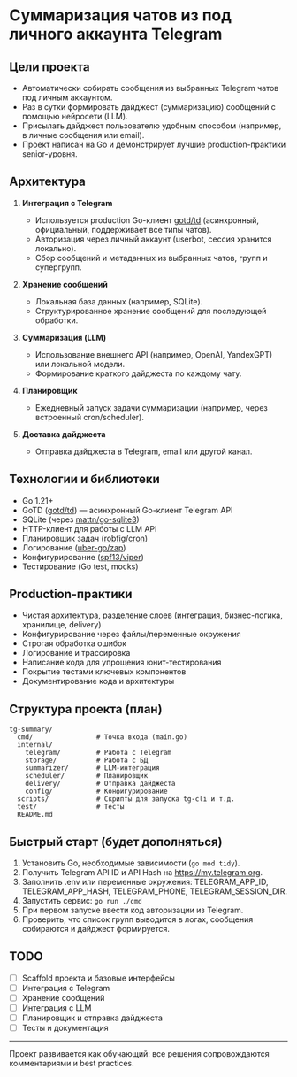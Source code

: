 # Суммаризация чатов из под личного аккаунта Telegram

## Цели проекта

- Автоматически собирать сообщения из выбранных Telegram чатов под личным аккаунтом.
- Раз в сутки формировать дайджест (суммаризацию) сообщений с помощью нейросети (LLM).
- Присылать дайджест пользователю удобным способом (например, в личные сообщения или email).
- Проект написан на Go и демонстрирует лучшие production-практики senior-уровня.

## Архитектура

1. **Интеграция с Telegram**
   - Используется production Go-клиент [gotd/td](https://github.com/gotd/td) (асинхронный, официальный, поддерживает все типы чатов).
   - Авторизация через личный аккаунт (userbot, сессия хранится локально).
   - Сбор сообщений и метаданных из выбранных чатов, групп и супергрупп.

2. **Хранение сообщений**
   - Локальная база данных (например, SQLite).
   - Структурированное хранение сообщений для последующей обработки.

3. **Суммаризация (LLM)**
   - Использование внешнего API (например, OpenAI, YandexGPT) или локальной модели.
   - Формирование краткого дайджеста по каждому чату.

4. **Планировщик**
   - Ежедневный запуск задачи суммаризации (например, через встроенный cron/scheduler).

5. **Доставка дайджеста**
   - Отправка дайджеста в Telegram, email или другой канал.

## Технологии и библиотеки

- Go 1.21+
- GoTD ([gotd/td](https://github.com/gotd/td)) — асинхронный Go-клиент Telegram API
- SQLite (через [mattn/go-sqlite3](https://github.com/mattn/go-sqlite3))
- HTTP-клиент для работы с LLM API
- Планировщик задач ([robfig/cron](https://github.com/robfig/cron))
- Логирование ([uber-go/zap](https://github.com/uber-go/zap))
- Конфигурирование ([spf13/viper](https://github.com/spf13/viper))
- Тестирование (Go test, mocks)

## Production-практики

- Чистая архитектура, разделение слоев (интеграция, бизнес-логика, хранилище, delivery)
- Конфигурирование через файлы/переменные окружения
- Строгая обработка ошибок
- Логирование и трассировка
- Написание кода для упрощения юнит-тестирования
- Покрытие тестами ключевых компонентов
- Документирование кода и архитектуры

## Структура проекта (план)

```
tg-summary/
  cmd/                # Точка входа (main.go)
  internal/
    telegram/         # Работа с Telegram
    storage/          # Работа с БД
    summarizer/       # LLM-интеграция
    scheduler/        # Планировщик
    delivery/         # Отправка дайджеста
    config/           # Конфигурирование
  scripts/            # Скрипты для запуска tg-cli и т.д.
  test/               # Тесты
  README.md
```

## Быстрый старт (будет дополняться)

1. Установить Go, необходимые зависимости (`go mod tidy`).
2. Получить Telegram API ID и API Hash на https://my.telegram.org.
3. Заполнить .env или переменные окружения: TELEGRAM_APP_ID, TELEGRAM_APP_HASH, TELEGRAM_PHONE, TELEGRAM_SESSION_DIR.
4. Запустить сервис: `go run ./cmd`
5. При первом запуске ввести код авторизации из Telegram.
6. Проверить, что список групп выводится в логах, сообщения собираются и дайджест формируется.

## TODO

- [ ] Scaffold проекта и базовые интерфейсы
- [ ] Интеграция с Telegram
- [ ] Хранение сообщений
- [ ] Интеграция с LLM
- [ ] Планировщик и отправка дайджеста
- [ ] Тесты и документация

---
Проект развивается как обучающий: все решения сопровождаются комментариями и best practices.
